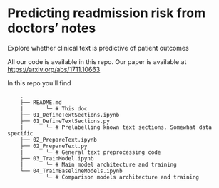 # Predicting readmission risk from doctors’ notes
Explore whether clinical text is predictive of patient outcomes


All our code is available in this repo. Our paper is available at https://arxiv.org/abs/1711.10663


In this repo you'll find

        .
        ├── README.md
        |       └─ # This doc
        ├── 01_DefineTextSections.ipynb
        ├── 01_DefineTextSections.py
        |       └─ # Prelabelling known text sections. Somewhat data specific
        ├── 02_PrepareText.ipynb
        ├── 02_PrepareText.py
        |       └─ # General text preprocessing code
        ├── 03_TrainModel.ipynb
        |       └─ # Main model architecture and training
        └── 04_TrainBaselineModels.ipynb
                └─ # Comparison models architecture and training


